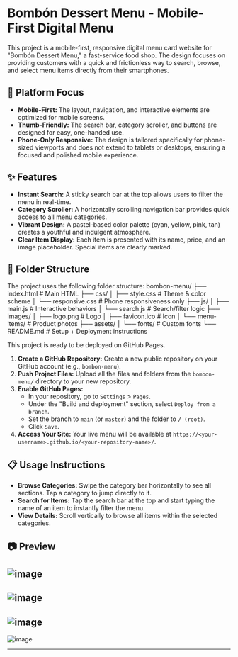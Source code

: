 # Bombón Dessert Menu - Mobile-First Digital Menu

This project is a mobile-first, responsive digital menu card website for "Bombón Dessert Menu," a fast-service food shop. The design focuses on providing customers with a quick and frictionless way to search, browse, and select menu items directly from their smartphones.

## 📱 Platform Focus

-   **Mobile-First:** The layout, navigation, and interactive elements are optimized for mobile screens.
-   **Thumb-Friendly:** The search bar, category scroller, and buttons are designed for easy, one-handed use.
-   **Phone-Only Responsive:** The design is tailored specifically for phone-sized viewports and does not extend to tablets or desktops, ensuring a focused and polished mobile experience.

## ✨ Features

-   **Instant Search:** A sticky search bar at the top allows users to filter the menu in real-time.
-   **Category Scroller:** A horizontally scrolling navigation bar provides quick access to all menu categories.
-   **Vibrant Design:** A pastel-based color palette (cyan, yellow, pink, tan) creates a youthful and indulgent atmosphere.
-   **Clear Item Display:** Each item is presented with its name, price, and an image placeholder. Special items are clearly marked.

## 📁 Folder Structure

The project uses the following folder structure:
bombon-menu/
├── index.html                 # Main HTML
├── css/
│   ├── style.css             # Theme & color scheme
│   └── responsive.css        # Phone responsiveness only
├── js/
│   ├── main.js               # Interactive behaviors
│   └── search.js             # Search/filter logic
├── images/
│   ├── logo.png              # Logo
│   ├── favicon.ico           # Icon
│   └── menu-items/          # Product photos
├── assets/
│   └── fonts/                # Custom fonts
└── README.md                 # Setup + Deployment instructions




This project is ready to be deployed on GitHub Pages.

1.  **Create a GitHub Repository:** Create a new public repository on your GitHub account (e.g., `bombon-menu`).
2.  **Push Project Files:** Upload all the files and folders from the `bombon-menu/` directory to your new repository.
3.  **Enable GitHub Pages:**
    * In your repository, go to `Settings` > `Pages`.
    * Under the "Build and deployment" section, select `Deploy from a branch`.
    * Set the branch to `main` (or `master`) and the folder to `/ (root)`.
    * Click `Save`.
4.  **Access Your Site:** Your live menu will be available at `https://<your-username>.github.io/<your-repository-name>/`.

## 📋 Usage Instructions

-   **Browse Categories:** Swipe the category bar horizontally to see all sections. Tap a category to jump directly to it.
-   **Search for Items:** Tap the search bar at the top and start typing the name of an item to instantly filter the menu.
-   **View Details:** Scroll vertically to browse all items within the selected categories.


## 📷  Preview

![image](preview\image1.png)
-----
![image](preview\image2.png)
-----
![image](preview\image3.png)
-----
![image](preview\image4.png)

------